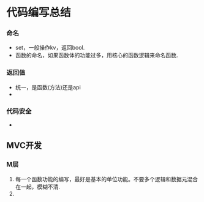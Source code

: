 # 代码编写总结

### 命名
- set，一般操作kv，返回bool.
- 函数的命名，如果函数体的功能过多，用核心的函数逻辑来命名函数.

### 返回值
- 统一，是函数(方法)还是api
- 

### 代码安全
- 

## MVC开发
### M层
1. 每一个函数功能的编写，最好是基本的单位功能。不要多个逻辑和数据元混合在一起，模糊不清.
2. 